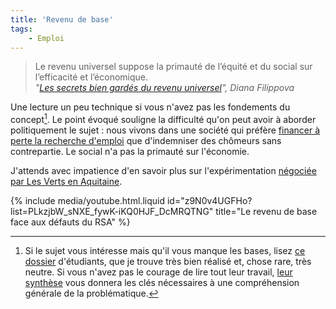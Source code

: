 ```yaml
---
title: 'Revenu de base'
tags:
    - Emploi
---
```


> Le revenu universel suppose la primauté de l’équité et du social sur l’efficacité et l’économique.  
> <cite>"[Les secrets bien gardés du revenu universel](http://magazine.ouishare.net/fr/2016/02/les-secrets-bien-gardes-du-revenu-universel/)", Diana Filippova</cite>

Une lecture un peu technique si vous n'avez pas les fondements du concept[^dossier]. Le point évoqué souligne la difficulté qu'on peut avoir à aborder politiquement le sujet : nous vivons dans une société qui préfère [financer à perte la recherche d'emploi](http://www.lemonde.fr/les-decodeurs/article/2016/02/24/les-chomeurs-ne-sont-pas-responsables-du-deficit-et-de-la-dette-de-l-assurance-chomage_4870857_4355770.html) que d'indemniser des chômeurs sans contrepartie. Le social n'a pas la primauté sur l'économie.

[^dossier]: Si le sujet vous intéresse mais qu'il vous manque les bases, lisez [ce dossier](http://www.controverses-minesparistech-4.fr/~groupe16/ 'Revenu de base : Utopie ou pragmatisme') d'étudiants, que je trouve très bien réalisé et, chose rare, très neutre. Si vous n'avez pas le courage de lire tout leur travail, [leur synthèse](http://www.controverses-minesparistech-4.fr/~groupe16/2015/06/01/en-bref/) vous donnera les clés nécessaires à une compréhension générale de la problématique.

J'attends avec impatience d'en savoir plus sur l'expérimentation [négociée par Les Verts en Aquitaine](http://rue89bordeaux.com/2015/12/le-revenu-de-base-dans-laccord-ps-eelv-pour-la-region/ '"Le revenu de base dans l’accord PS-EELV pour la région", Walid Salem').

{% include media/youtube.html.liquid id="z9N0v4UGFHo?list=PLkzjbW_sNXE_fywK-iKQ0HJF_DcMRQTNG" title="Le revenu de base face aux défauts du RSA" %}
